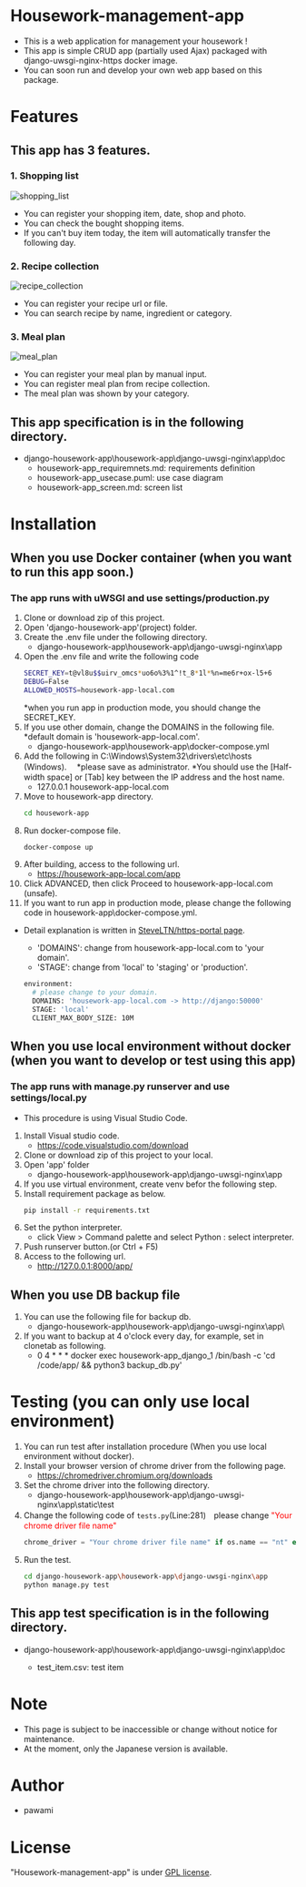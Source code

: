 # Housework-management-app
 
- This is a web application for management your housework !
- This app is simple CRUD app (partially used Ajax) packaged with django-uwsgi-nginx-https docker image.
- You can soon run and develop your own web app based on this package.

# Features
 
## This app has 3 features.
### 1. Shopping list
![shopping_list](https://user-images.githubusercontent.com/59159469/94521566-3e00e600-0269-11eb-9e68-95574d5f5c93.png)
- You can register your shopping item, date, shop and photo.
- You can check the bought shopping items.
- If you can't buy item today, the item will automatically transfer the following day.
### 2. Recipe collection
![recipe_collection](https://user-images.githubusercontent.com/59159469/94521647-612b9580-0269-11eb-823a-1e235c310385.png)
- You can register your recipe url or file.
- You can search recipe by name, ingredient or category.
### 3. Meal plan
![meal_plan](https://user-images.githubusercontent.com/59159469/94521687-70124800-0269-11eb-9eec-2ea763f737ed.png)
- You can register your meal plan by manual input.
- You can register meal plan from recipe collection.
- The meal plan was shown by your category.

## This app specification is in the following directory.
- django-housework-app\housework-app\django-uwsgi-nginx\app\doc
    - housework-app_requiremnets.md: requirements definition
    - housework-app_usecase.puml: use case diagram
    - housework-app_screen.md: screen list

# Installation
## When you use Docker container (when you want to run this app soon.)
### The app runs with uWSGI and use settings/production.py
1. Clone or download zip of this project.
1. Open 'django-housework-app'(project) folder.
1. Create the .env file under the following directory.
    - django-housework-app\housework-app\django-uwsgi-nginx\app
1. Open the .env file and write the following code
    ```bash
    SECRET_KEY=t@vl8u$$uirv_omcs*uo6o%3%1^!t_8*1l*%n=me6r+ox-l5+6
    DEBUG=False
    ALLOWED_HOSTS=housework-app-local.com
    ```
    *when you run app in production mode, you should change the SECRET_KEY.
1. If you use other domain, change the DOMAINS in the following file. *default domain is 'housework-app-local.com'.
    - django-housework-app\housework-app\docker-compose.yml
1. Add the following in C:\Windows\System32\drivers\etc\hosts (Windows).　 *please save as administrator. *You should use the [Half-width space] or [Tab] key between the IP address and the host name.
    - 127.0.0.1   housework-app-local.com
1. Move to housework-app directory.
    ```bash
    cd housework-app
    ```
1. Run docker-compose file.
    ```bash
    docker-compose up
    ```
1. After building, access to the following url.
    - https://housework-app-local.com/app
1. Click ADVANCED, then click Proceed to housework-app-local.com (unsafe).
1. If you want to run app in production mode, please change the following code in housework-app\docker-compose.yml.
* Detail explanation is written in [SteveLTN/https-portal page](https://github.com/SteveLTN/https-portal). 
    - 'DOMAINS': change from housework-app-local.com to 'your domain'.
    - 'STAGE': change from 'local' to 'staging' or 'production'.

    ```bash
    environment:
      # please change to your domain.
      DOMAINS: 'housework-app-local.com -> http://django:50000'
      STAGE: 'local'
      CLIENT_MAX_BODY_SIZE: 10M
    ```
 

## When you use local environment without docker (when you want to develop or test using this app)
### The app runs with manage.py runserver and use settings/local.py
* This procedure is using Visual Studio Code.
1. Install Visual studio code.
    - https://code.visualstudio.com/download
1. Clone or download zip of this project to your local.
1. Open 'app' folder
    - django-housework-app\housework-app\django-uwsgi-nginx\app
1. If you use virtual environment, create venv befor the following step.
1. Install requirement package as below.
    ```bash
    pip install -r requirements.txt
    ```
1. Set the python interpreter.
    - click View > Command palette and select Python : select interpreter.
1. Push runserver button.(or Ctrl + F5)
1. Access to the following url.
    - http://127.0.0.1:8000/app/ 

## When you use DB backup file
1. You can use the following file for backup db.
    - django-housework-app\housework-app\django-uwsgi-nginx\app\
1. If you want to backup at 4 o'clock every day, for example, set in clonetab as following.
    - 0 4 * * * docker exec housework-app_django_1 /bin/bash -c  'cd /code/app/ && python3 backup_db.py'

# Testing (you can only use local environment)
1. You can run test after installation procedure (When you use local environment without docker).
1. Install your browser version of chrome driver from the following page.
    - https://chromedriver.chromium.org/downloads
1. Set the chrome driver into the following directory.
    - django-housework-app\housework-app\django-uwsgi-nginx\app\static\test
1. Change the following code of `tests.py`(Line:281)　please change <font color="Red">"Your chrome driver file name"</font>
    ```python
    chrome_driver = "Your chrome driver file name" if os.name == "nt" else "chromedriver"
    ```
1. Run the test.
    ```bash
    cd django-housework-app\housework-app\django-uwsgi-nginx\app
    python manage.py test
    ```
## This app test specification is in the following directory.
- django-housework-app\housework-app\django-uwsgi-nginx\app\doc

    - test_item.csv: test item

# Note
- This page is subject to be inaccessible or change without notice for maintenance.
- At the moment, only the Japanese version is available.
 
# Author
- pawami
 
# License
"Housework-management-app" is under [GPL license](https://www.gnu.org/).
